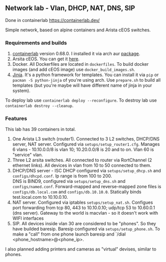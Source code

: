 ## Network lab - Vlan, DHCP, NAT, DNS, SIP

Done in containerlab https://containerlab.dev/

Simple network, based on alpine containers and Arista cEOS switches.

### Requirements and builds

1. [containerlab](https://containerlab.dev/) version 0.68.0. I installed it via arch aur [package](https://aur.archlinux.org/packages/containerlab).
2. Arsita cEOS. You can get it [here]().
3. Docker. All Dockerfiles are located in `dockerfiles`. To build docker images (and add cEOS image) use `docker_build_images.sh`.
4. [Jinja](https://jinja.palletsprojects.com/en/stable/). It's a python framework for templates. You can install it via `pip` or `pacman -S python-jinja` of you're using arch. Use `prepare.sh` to build all templates (but you're maybe will have different name of jinja in your system).

To deploy lab use `containerlab deploy --reconfigure`. To destroy lab use `containerlab destroy --cleanup`.

### Features

This lab has 39 containers in total.

1. One Arista L3 switch (router1). Connected to 3 L2 switches, DHCP/DNS server, NAT server. Configured via `setups/setup_router1.cfg`. Manages 6 vlans - 10.10.0.0/8 is vlan 10; 10.20.0.0/8 is 20 and to on. Vlan 60 is "service" vlan.
2. Three L2 arsita switches. All connected to router via RortChannel (2 ethernet links). All devices in vlan from 10 to 50 connected to them. 
3. DHCP/DNS server - ISC DHCP configured via `setups/setup_dhcp.sh` and `configs/dhcpd.conf`. Ip range is from 100 to 200. \
DNS is BIND9, configured via `setups/setup_dns.sh` and `configs/named.conf`. Forward-mapped and reverse-mapped zone files is `configs/db.local.com` and `configs/db.10.10.0`. Statically binds test.local.com to 10.10.0.10. 
4. NAT server. Configured via iptables `setups/setup_nat.sh`. Configues port forwarding from tcp 80, 443 to 10.10.0.10; udp/tcp 53 to 10.60.0.1 (dns server). Gateway to the world is macvlan - so it doesn't work with WIFI interfaces
5. SIP. All devices inside vlan 30 are considered to be "phones". So they have builded baresip. Baresip configured via `setups/setup_phone.sh`. To make a "call" from one phone launch baresip and `/dial <phone_hostname>@<phone_ip>.

I also planned adding printers and cameras as "virtual" devises, similar to phones.



